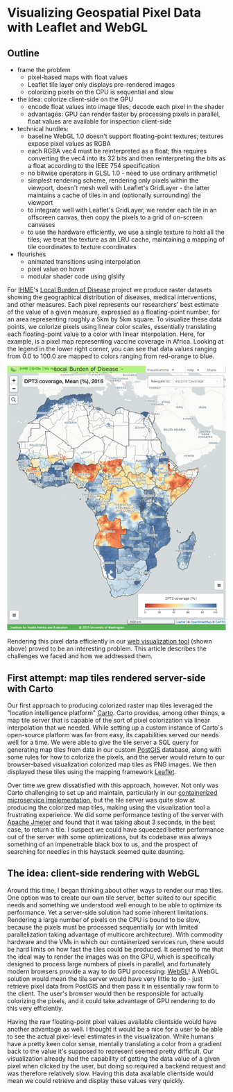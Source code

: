 # Visualizing Geospatial Pixel Data with Leaflet and WebGL

## Outline

- frame the problem
  - pixel-based maps with float values
  - Leaflet tile layer only displays pre-rendered images
  - colorizing pixels on the CPU is sequential and slow
- the idea: colorize client-side on the GPU
  - encode float values into image tiles; decode each pixel in the shader
  - advantages: GPU can render faster by processing pixels in parallel, float values are available for inspection client-side
- technical hurdles:
  - baseline WebGL 1.0 doesn't support floating-point textures; textures expose pixel values as RGBA
  - each RGBA vec4 must be reinterpreted as a float; this requires converting the vec4 into its 32 bits and then reinterpreting the bits as a float according to the IEEE 754 specification
  - no bitwise operators in GLSL 1.0 - need to use ordinary arithmetic!
  - simplest rendering scheme, rendering only pixels within the viewport, doesn't mesh well with Leaflet's GridLayer - the latter maintains a cache of tiles in and (optionally surrounding) the viewport
  - to integrate well with Leaflet's GridLayer, we render each tile in an offscreen canvas, then copy the pixels to a grid of on-screen canvases
  - to use the hardware efficiently, we use a single texture to hold all the tiles; we treat the texture as an LRU cache, maintaining a mapping of tile coordinates to texture coordinates
- flourishes
  - animated transitions using interpolation
  - pixel value on hover
  - modular shader code using glslify

For [IHME](http://www.healthdata.org/)'s [Local Burden of Disease](http://www.healthdata.org/lbd) project we produce raster datasets showing the geographical distribution of diseases, medical interventions, and other measures. Each pixel represents our researchers' best estimate of the value of a given measure, expressed as a floating-point number, for an area representing roughly a 5km by 5km square. To visualize these data points, we colorize pixels using linear color scales, essentially translating each floating-point value to a color with linear interpolation. Here, for example, is a pixel map representing vaccine coverage in Africa. Looking at the legend in the lower right corner, you can see that data values ranging from 0.0 to 100.0 are mapped to colors ranging from red-orange to blue.

![vaccine coverage pixel map](./vaccine_coverage.png)

Rendering this pixel data efficiently in our [web visualization tool](https://vizhub.healthdata.org/lbd) (shown above) proved to be an interesting problem. This article describes the challenges we faced and how we addressed them.

## First attempt: map tiles rendered server-side with Carto

Our first approach to producing colorized raster map tiles leveraged the "location intelligence platform" [Carto](https://carto.com/). Carto provides, among other things, a map tile server that is capable of the sort of pixel colorization via linear interpolation that we needed. While setting up a custom instance of Carto's open-source platform was far from easy, its capabilities served our needs well for a time. We were able to give the tile server a SQL query for generating map tiles from data in our custom [PostGIS](http://postgis.net/) database, along with some rules for how to colorize the pixels, and the server would return to our browser-based visualization colorized map tiles as PNG images. We then displayed these tiles using the mapping framework [Leaflet](https://leafletjs.com/).

Over time we grew dissatisfied with this approach, however. Not only was Carto challenging to set up and maintain, particularly in our [containerized microservice implementation](https://github.com/ihmeuw/cartodb-docker), but the tile server was quite slow at producing the colorized map tiles, making using the visualization tool a frustrating experience. We did some performance testing of the server with [Apache Jmeter](https://jmeter.apache.org/) and found that it was taking about 3 seconds, in the best case, to return a tile. I suspect we could have squeezed better performance out of the server with some optimizations, but its codebase was always something of an impenetrable black box to us, and the prospect of searching for needles in this haystack seemed quite daunting.

## The idea: client-side rendering with WebGL

Around this time, I began thinking about other ways to render our map tiles. One option was to create our own tile server, better suited to our specific needs and something we understood well enough to be able to optimize its performance. Yet a server-side solution had some inherent limitations. Rendering a large number of pixels on the CPU is bound to be slow, because the pixels must be processed sequentially (or with limited parallelization taking advantage of multicore architecture). With commodity hardware and the VMs in which our containerized services run, there would be hard limits on how fast the tiles could be produced. It seemed to me that the ideal way to render the images was on the GPU, which is specifically designed to process large numbers of pixels in parallel, and fortunately modern browsers provide a way to do GPU processing: [WebGL](https://developer.mozilla.org/en-US/docs/Web/API/WebGL_API)! A WebGL solution would mean the tile server would have very little to do - just retrieve pixel data from PostGIS and then pass it in essentially raw form to the client. The user's browser would then be responsible for actually colorizing the pixels, and it could take advantage of GPU rendering to do this very efficiently.

Having the raw floating-point pixel values available clientside would have another advantage as well. I thought it would be a nice for a user to be able to see the actual pixel-level estimates in the visualization. While humans have a pretty keen color sense, mentally translating a color from a gradient back to the value it's supposed to represent seemed pretty difficult. Our visualization already had the capability of getting the data value of a given pixel when clicked by the user, but doing so required a backend request and was therefore relatively slow. Having this data available clientside would mean we could retrieve and display these values very quickly.

